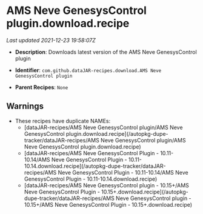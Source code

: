 # AMS Neve GenesysControl plugin.download.recipe

_Last updated 2021-12-23 19:58:07Z_

- **Description**: Downloads latest version of the AMS Neve GenesysControl plugin

- **Identifier**: `com.github.dataJAR-recipes.download.AMS Neve GenesysControl plugin`

- **Parent Recipes**: `None`

## Warnings

- These recipes have duplicate NAMEs:
    - [dataJAR-recipes/AMS Neve GenesysControl plugin/AMS Neve GenesysControl plugin.download.recipe](/autopkg-dupe-tracker/dataJAR-recipes/AMS Neve GenesysControl plugin/AMS Neve GenesysControl plugin.download.recipe)
    - [dataJAR-recipes/AMS Neve GenesysControl Plugin - 10.11-10.14/AMS Neve GenesysControl Plugin - 10.11-10.14.download.recipe](/autopkg-dupe-tracker/dataJAR-recipes/AMS Neve GenesysControl Plugin - 10.11-10.14/AMS Neve GenesysControl Plugin - 10.11-10.14.download.recipe)
    - [dataJAR-recipes/AMS Neve GenesysControl plugin - 10.15+/AMS Neve GenesysControl Plugin - 10.15+.download.recipe](/autopkg-dupe-tracker/dataJAR-recipes/AMS Neve GenesysControl plugin - 10.15+/AMS Neve GenesysControl Plugin - 10.15+.download.recipe)